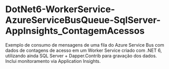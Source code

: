# DotNet6-WorkerService-AzureServiceBusQueue-SqlServer-AppInsights_ContagemAcessos
Exemplo de consumo de mensagens de uma fila do Azure Service Bus com dados de contagens de acesso em um Worker Service criado com .NET 6, utilizando ainda SQL Server + Dapper.Contrib para gravação dos dados. Inclui monitoramento via Application Insights.

